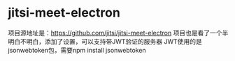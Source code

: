 # jitsi-meet-electron
项目源地址是：https://github.com/jitsi/jitsi-meet-electron
项目也是看了一个半明白不明白，添加了设置，可以支持带JWT验证的服务器
JWT使用的是jsonwebtoken包，需要npm install jsonwebtoken
